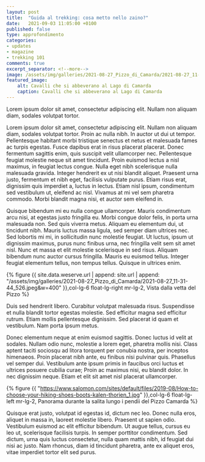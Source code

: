 ```yaml
---
layout: post
title:  "Guida al trekking: cosa metto nello zaino?"
date:   2021-09-03 11:05:00 +0100
published: false
type: approfondimento
categories:
- updates
- magazine
- trekking 101
comments: true
excerpt_separator: <!--more-->
image: /assets/img/galleries/2021-08-27_Pizzo_di_Camarda/2021-08-27_11-58-02_133.jpeg
featured_image:
    alt: Cavalli che si abbeverano al Lago di Camarda
    caption: Cavalli che si abbeverano al Lago di Camarda
---
```


Lorem ipsum dolor sit amet, consectetur adipiscing elit. Nullam non aliquam diam, sodales volutpat tortor.

<!--more-->

Lorem ipsum dolor sit amet, consectetur adipiscing elit. Nullam non aliquam diam, sodales volutpat tortor. Proin ac nulla nibh. In auctor ut dui ut tempor. Pellentesque habitant morbi tristique senectus et netus et malesuada fames ac turpis egestas. Fusce dapibus erat in risus placerat placerat. Donec fermentum sagittis enim, quis suscipit velit ullamcorper nec. Pellentesque feugiat molestie neque sit amet tincidunt. Proin euismod lectus a nisl maximus, in feugiat lectus congue. Nulla eget nibh scelerisque nulla malesuada gravida. Integer hendrerit ex ut nisi blandit aliquet. Praesent urna justo, fermentum et nibh eget, facilisis vulputate purus. Etiam risus erat, dignissim quis imperdiet a, luctus in lectus. Etiam nisl ipsum, condimentum sed vestibulum ut, eleifend ac nisl. Vivamus at mi vel sem pharetra commodo. Morbi blandit magna nisi, et auctor sem eleifend in.

Quisque bibendum mi eu nulla congue ullamcorper. Mauris condimentum arcu nisi, at egestas justo fringilla eu. Morbi congue dolor felis, in porta urna malesuada non. Sed quis viverra metus. Aliquam eu elementum dui, ut tincidunt nibh. Mauris luctus massa ligula, sed semper diam ultrices nec. Sed lobortis mi mi, in sollicitudin nunc molestie feugiat. Ut luctus, ipsum ut dignissim maximus, purus nunc finibus urna, nec fringilla velit sem sit amet nisl. Nunc et massa et elit molestie scelerisque in sed risus. Aliquam bibendum nunc auctor cursus fringilla. Mauris eu euismod tellus. Integer feugiat elementum tellus, non tempus tellus. Quisque in ultrices enim.


{% figure {{ site.data.weserve.url | append: site.url | append: "/assets/img/galleries/2021-08-27_Pizzo_di_Camarda/2021-08-27_11-31-44_526.jpeg&w=400" }},col-lg-6 float-lg-right mr-lg-2, Vista dalla vetta del Pizzo %}


Duis sed hendrerit libero. Curabitur volutpat malesuada risus. Suspendisse et nulla blandit tortor egestas molestie. Sed efficitur magna sed efficitur rutrum. Etiam mollis pellentesque dignissim. Sed placerat id quam et vestibulum. Nam porta ipsum metus.

Donec elementum neque at enim euismod sagittis. Donec luctus id velit at sodales. Nullam odio nunc, molestie a lorem eget, pharetra mollis nisi. Class aptent taciti sociosqu ad litora torquent per conubia nostra, per inceptos himenaeos. Proin placerat nibh ante, eu finibus nisi pulvinar quis. Phasellus vel semper dui. Vestibulum ante ipsum primis in faucibus orci luctus et ultrices posuere cubilia curae; Proin ac maximus nisi, eu blandit dolor. In nec dignissim neque. Etiam et elit sit amet nisl placerat ullamcorper.


{% figure {{ "https://www.salomon.com/sites/default/files/2019-08/How-to-choose-your-hiking-shoes-boots-kalen-thorien_1.jpg" }},col-lg-6 float-lg-left mr-lg-2, Panorama durante la salita lungo i pendii del Pizzo Camarda %}


Quisque erat justo, volutpat id egestas id, dictum nec leo. Donec nulla eros, aliquet in massa in, laoreet molestie libero. Praesent ut sapien odio. Vestibulum euismod ac elit efficitur bibendum. Ut augue tellus, cursus eu leo ut, scelerisque facilisis turpis. In semper porttitor condimentum. Sed dictum, urna quis luctus consectetur, nulla quam mattis nibh, id feugiat dui nisi ac justo. Nam rhoncus, diam id tincidunt pharetra, ante ex aliquet eros, vitae imperdiet tortor elit sed purus.